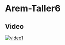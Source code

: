 # Arem-Taller6

## Video
[![video1](https://yt-embed.herokuapp.com/embed?v=8Xg4aOs5HoM)](http://www.youtube.com/watch?v=8Xg4aOs5HoM "video")
